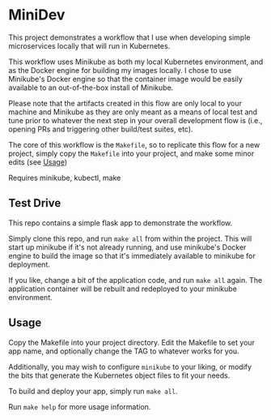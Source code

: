 # MiniDev
This project demonstrates a workflow that I use when developing simple
microservices locally that will run in Kubernetes.

This workflow uses Minikube as both my local Kubernetes environment, and as the
Docker engine for building my images locally. I chose to use Minikube's Docker
engine so that the container image would be easily available to an
out-of-the-box install of Minikube.

Please note that the artifacts created in this flow are only local to your
machine and Minikube as they are only meant as a means of local test and tune
prior to whatever the next step in your overall development flow is (i.e.,
opening PRs and triggering other build/test suites, etc).

The core of this workflow is the `Makefile`, so to replicate this flow for a
new project, simply copy the `Makefile` into your project, and make some minor
edits (see [Usage](#Usage))

Requires minikube, kubectl, make

## Test Drive
This repo contains a simple flask app to demonstrate the workflow.

Simply clone this repo, and run `make all` from within the project. This will
start up minikube if it's not already running, and use minikube's Docker engine
to build the image so that it's immediately available to minikube for
deployment.

If you like, change a bit of the application code, and run `make all` again.
The application container will be rebuilt and redeployed to your minikube
environment.

## Usage
Copy the Makefile into your project directory. Edit the Makefile to set your
app name, and optionally change the TAG to whatever works for you.

Additionally, you may wish to configure `minikube` to your liking, or modify
the bits that generate the Kubernetes object files to fit your needs.

To build and deploy your app, simply run `make all`.

Run `make help` for more usage information.
